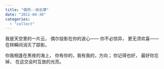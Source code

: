 ```yaml
---
title: "偶然--徐志摩"
date: "2011-04-30"
categories: 
  - "collect"
---
```


我是天空里的一片云， 偶尔投影在你的波心—— 你不必惊异， 更无须欢喜—— 在转瞬间消灭了踪影。

你我相逢在黑夜的海上， 你有你的，我有我的，方向； 你记得也好， 最好你忘掉， 在这交会时互放的光亮。